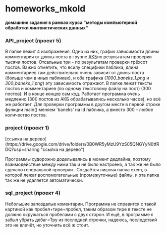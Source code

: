# homeworks_mkold
**домашние задания в рамках курса "методы компьютерной обработки лингвистических данных"**

### API_project (проект 5)
  В папке лежит 4 изображения. Одно из них, график зависимости длины комментария от длины поста в группе [АКБ](https://vk.com/baneks)по результатам проверки тысячи постов. Отсальные три - по результатам проверки трёхсот постов. Важно отметить, что всилу специфики паблика, длина комментариев там действительно очень зависит от длины поста (больше чем в иных пабликах), и оба графика (*1000_baneks_1.png* и *300_baneks_1.png*) эту зависимость отражают. В папке лежат тексты постов и комментариев (по одному текстовому файлу на пост) (300 постов). И в конце концов сам код. Работает программа очень медленно (300 постов из АКБ обрабатывались несколько часов), но всё же работает. Для проверки программы в другом месте в первой строке функции main() меняем 'baneks' на id паблика, а вместо 300 – любое количество постов. 

### project (проект 1)

  <tr>[ссылка на дерево](https://drive.google.com/drive/folders/0B0WR5yMzU9YzS05QNGYyN0tfRDQ?usp=sharing "ссылка на дерево")

  Программы судорожно доделывались в момент дедлайна, поэтому взаимодействие между ними так и не было настроено, а так же не     было сделано генеральной проверки . Создаётся лишняя папка exem, в которой лежат воспомогательные (промежуточные) файлы, и     эта папка так же не удаляется автоматически.
  
### sql_project (проект 4)

  Небольшие запоздалые коментарии. Программа не справится с такой картиной как пробел+тире+пробел, таким образом тире в тексте не должно окружаться пробелами с двух сторон. И ещё, в программе я забыл убрать дебаг=Тру из последней строчки, надеюсь, последствий это не влечёт, но уточнить всё ж стоит.
